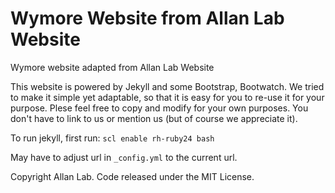 # Wymore Website from Allan Lab Website

Wymore website adapted from Allan Lab Website

This website is powered by Jekyll and some Bootstrap, Bootwatch. We tried to make it simple yet adaptable, so that it is easy for you to re-use it for your purpose. Plese feel free to copy and modify for your own purposes.  You don't have to link to us or mention us (but of course we appreciate it).

To run jekyll, first run: `scl enable rh-ruby24 bash`

May have to adjust url in `_config.yml` to the current url.

Copyright Allan Lab. Code released under the MIT License.
